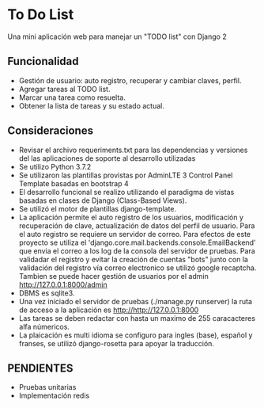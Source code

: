 # To Do List

Una mini aplicación web para manejar un "TODO list" con Django 2

## Funcionalidad

- Gestión de usuario: auto registro, recuperar y cambiar claves, perfil.
- Agregar tareas al TODO list.
- Marcar una tarea como resuelta.
- Obtener la lista de tareas y su estado actual.

## Consideraciones

- Revisar el archivo requeriments.txt para las dependencias y versiones del las aplicaciones de soporte al desarrollo utilizadas
- Se utilizo Python 3.7.2
- Se utilizaron las plantillas provistas por AdminLTE 3 Control Panel Template basadas en bootstrap 4
- El desarrollo funcional se realizo utilizando el paradigma de vistas basadas en clases de Django (Class-Based Views).
- Se utilizó el motor de plantillas django-template.
- La aplicación permite el auto registro de los usuarios, modificación y recuperación de clave, actualización de datos del perfil de usuario. Para el auto registro se requiere un servidor de correo. Para efectos de este proyecto se utiliza el 'django.core.mail.backends.console.EmailBackend' que envia el correo a los log de la consola del servidor de pruebas. Para validadar el registro y evitar la creación de cuentas "bots" junto con la validación del registro vía correo electronico se utilizó google recaptcha. Tambien se puede hacer gestión de usuarios por el admin <http://127.0.0.1:8000/admin>
- DBMS es sqlite3.
- Una vez iniciado el servidor de pruebas (./manage.py runserver) la ruta de acceso a la aplicación es <http://http://127.0.0.1:8000>
- Las tareas se deben redactar con hasta un maximo de 255 caracacteres alfa númericos.
- La plaicación es multi idioma se configuro para ingles (base), español y franses, se utilizó django-rosetta para apoyar la traducción.

## PENDIENTES

- Pruebas unitarias
- Implementación redis